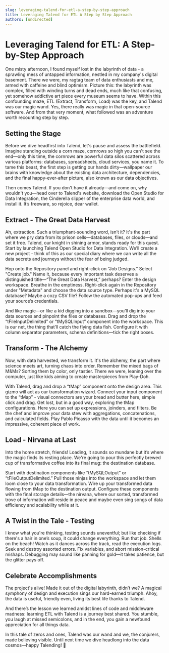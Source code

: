 ```yaml
---
slug: leveraging-talend-for-etl-a-step-by-step-approach
title: Leveraging Talend for ETL A Step by Step Approach
authors: [undirected]
---
```



# Leveraging Talend for ETL: A Step-by-Step Approach

One misty afternoon, I found myself lost in the labyrinth of data - a sprawling mess of untapped information, nestled in my company's digital basement. There we were, my ragtag team of data enthusiasts and me, armed with caffeine and blind optimism. Picture this: the labyrinth was complex, filled with winding turns and dead ends, much like that confusing, yet somehow addictive art piece every museum seems to have. Within this confounding maze, ETL (Extract, Transform, Load) was the key, and Talend was our magic wand. Yes, there really was magic in that open-source software. And from that very moment, what followed was an adventure worth recounting step by step.

## Setting the Stage

Before we dive headfirst into Talend, let's pause and assess the battlefield. Imagine standing outside a corn maze, cornrows so high you can't see the end—only this time, the cornrows are powerful data silos scattered across various platforms: databases, spreadsheets, cloud services, you name it. To tame this beast, the first step is getting our hands dirty—wallpaper our brains with knowledge about the existing data architecture, dependencies, and the final happy-ever-after picture, also known as our data objectives.

Then comes Talend. If you don't have it already—and come on, why wouldn't you—head over to Talend's website, download the Open Studio for Data Integration, the Cinderella slipper of the enterprise data world, and install it. It’s freeware, so rejoice, dear wallet.

## Extract - The Great Data Harvest

Ah, extraction. Such a triumphant-sounding word, isn’t it? It's the part where we pry data from its prison cells—databases, files, or clouds—and set it free. Talend, our knight in shining armor, stands ready for this quest. Start by launching Talend Open Studio for Data Integration. We’ll create a new project - think of this as our special diary where we can write all the data secrets and journeys without the fear of being judged.

Hop onto the Repository panel and right-click on “Job Designs.” Select "Create job." Name it, because every important task deserves a distinguished title—“The Great Data Harvest,” perhaps? Enter the design workspace. Breathe in the emptiness. Right-click again in the Repository under "Metadata" and choose the data source type. Perhaps it's a MySQL database? Maybe a cozy CSV file? Follow the automated pop-ups and feed your source’s credentials.

And like magic—or like a kid digging into a sandbox—you’ll dig into your data sources and pinpoint the files or databases. Drag and drop the “tFileInputDelimited” or “tMySQLInput” component into the workspace. This is our net, the thing that’ll catch the flying data fish. Configure it with column separator parameters, schema definitions—tick the right boxes.

## Transform - The Alchemy

Now, with data harvested, we transform it. It's the alchemy, the part where science meets art, turning chaos into order. Remember the mixed bags of M&Ms? Sorting them by color, only tastier. There we were, leaning over the computer, just like kids aiming to create masterpieces from Play-Doh.

With Talend, drag and drop a “tMap” component onto the design area. This gizmo will act as our transformation wizard. Connect your input component to the “tMap” - visual connectors are your bread and butter here, simple click and drag. Get lost, but in a good way, exploring the tMap configurations. Here you can set up expressions, joinders, and filters. Be the chef and improve your data stew with aggregations, concatenations, and calculated fields. Play Pablo Picasso with the data until it becomes an impressive, coherent piece of work.

## Load - Nirvana at Last

Into the home stretch, friends! Loading, it sounds so mundane but it’s where the magic finds its resting place. We're going to pour this perfectly brewed cup of transformative coffee into its final mug: the destination database.

Start with destination components like “tMySQLOutput” or “tFileOutputDelimited.” Pull those ninjas into the workspace and let them loom close to your data transformation. Wire up your transformed data flowing from tMap to the destination output. Configure these components with the final storage details—the nirvana, where our sorted, transformed trove of information will reside in peace and maybe even sing songs of data efficiency and scalability while at it.

## A Twist in the Tale - Testing

I know what you're thinking, testing sounds uneventful; but like checking if there's a hair in one’s soup, it could change everything. Run that job. Shells on the beach! Watch as it dances across the track, read the execution logs. Seek and destroy assorted errors. Fix variables, and abort mission-critical mishaps. Debugging may sound like panning for gold—it takes patience, but the glitter pays off.

## Celebrate Accomplishments

The project's alive! Made it out of the digital labyrinth, didn’t we? A magical symphony of design and execution sings our hard-earned triumph. Ahoy, the data is useful, friendly even, living its best life thanks to Talend.

And there’s the lesson we learned amidst lines of code and middleware madness: learning ETL with Talend is a journey best shared. You stumble, you laugh at missed semicolons, and in the end, you gain a newfound appreciation for all things data.

In this tale of zeros and ones, Talend was our wand and we, the conjurers, made believing visible. Until next time we dive headlong into the data cosmos—happy Talending! 🚀